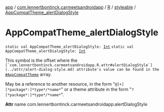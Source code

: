 [app](../../../index.md) / [com.lennertbontinck.carmeetsandroidapp](../../index.md) / [R](../index.md) / [styleable](index.md) / [AppCompatTheme_alertDialogStyle](./-app-compat-theme_alert-dialog-style.md)

# AppCompatTheme_alertDialogStyle

`static val AppCompatTheme_alertDialogStyle: `[`Int`](https://kotlinlang.org/api/latest/jvm/stdlib/kotlin/-int/index.html)
`static val AppCompatTheme_alertDialogStyle: `[`Int`](https://kotlinlang.org/api/latest/jvm/stdlib/kotlin/-int/index.html)

This symbol is the offset where the ``[`com.lennertbontinck.carmeetsandroidapp.R.attr#alertDialogStyle`](../attr/alert-dialog-style.md) attribute's value can be found in the ``[`#AppCompatTheme`](-app-compat-theme.md) array.

May be a reference to another resource, in the form "`@[+][*package*:]*type*/*name*`" or a theme attribute in the form "`?[*package*:]*type*/*name*`".

**Attr**
name com.lennertbontinck.carmeetsandroidapp:alertDialogStyle

